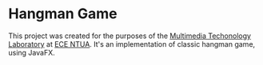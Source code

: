 # Hangman Game
This project was created for the purposes of the [Multimedia Techonology Laboratory](http://hscnl.ece.ntua.gr/index.php/teaching/undergraduate/multimedia-technology) at [ECE NTUA](https://www.ece.ntua.gr/en). It's an implementation of classic hangman game, using JavaFX.
